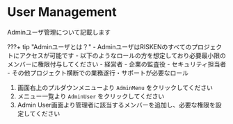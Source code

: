 # User Management

Adminユーザ管理について記載します

???+ tip "Adminユーザとは？"
    - AdminユーザはRISKENのすべてのプロジェクトにアクセスが可能です
    - 以下のようなロールの方を想定しており必要最小限のメンバーに権限付与してください
        - 経営者
        - 企業の監査役
        - セキュリティ担当者
        - その他プロジェクト横断での業務遂行・サポートが必要なロール

1. 画面右上のプルダウンメニューより `AdminMenu` をクリックしてください
2. メニュー一覧より `AdminUser` をクリックしてください
3. Admin User画面より管理者に該当するメンバーを追加し、必要な権限を設定してください

